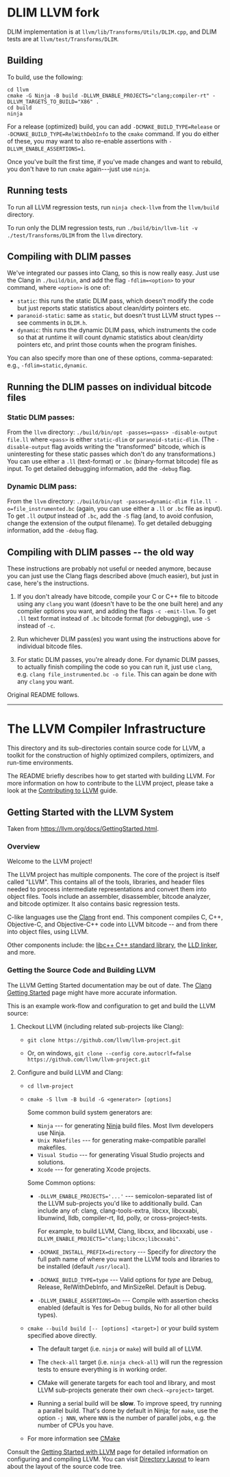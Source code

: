 # DLIM LLVM fork

DLIM implementation is at `llvm/lib/Transforms/Utils/DLIM.cpp`, and DLIM tests
are at `llvm/test/Transforms/DLIM`.

## Building

To build, use the following:
```
cd llvm
cmake -G Ninja -B build -DLLVM_ENABLE_PROJECTS="clang;compiler-rt" -DLLVM_TARGETS_TO_BUILD="X86" .
cd build
ninja
```

For a release (optimized) build, you can add `-DCMAKE_BUILD_TYPE=Release` or
`-DCMAKE_BUILD_TYPE=RelWithDebInfo` to the `cmake` command.
If you do either of these, you may want to also re-enable assertions with
`-DLLVM_ENABLE_ASSERTIONS=1`.

Once you've built the first time, if you've made changes and want to rebuild,
you don't have to run `cmake` again---just use `ninja`.

## Running tests

To run all LLVM regression tests, run `ninja check-llvm` from the `llvm/build` directory.

To run only the DLIM regression tests, run `./build/bin/llvm-lit -v ./test/Transforms/DLIM` from the `llvm` directory.

## Compiling with DLIM passes

We've integrated our passes into Clang, so this is now really easy.
Just use the Clang in `./build/bin`, and add the flag `-fdlim=<option>` to your
command, where `<option>` is one of:
* `static`: this runs the static DLIM pass, which doesn't modify the code
  but just reports static statistics about clean/dirty pointers etc.
* `paranoid-static`: same as `static`, but doesn't trust LLVM struct types --
  see comments in `DLIM.h`.
* `dynamic`: this runs the dynamic DLIM pass, which instruments the code so
  that at runtime it will count dynamic statistics about clean/dirty pointers
  etc, and print those counts when the program finishes.

You can also specify more than one of these options, comma-separated: e.g.,
`-fdlim=static,dynamic`.

## Running the DLIM passes on individual bitcode files

### Static DLIM passes:

From the `llvm` directory: `./build/bin/opt -passes=<pass> -disable-output file.ll`
where `<pass>` is either `static-dlim` or `paranoid-static-dlim`.
(The `-disable-output` flag avoids writing the "transformed" bitcode, which is
uninteresting for these static passes which don't do any transformations.)
You can use either a `.ll` (text-format) or `.bc` (binary-format bitcode) file
as input.
To get detailed debugging information, add the `-debug` flag.

### Dynamic DLIM pass:

From the `llvm` directory: `./build/bin/opt -passes=dynamic-dlim file.ll -o=file_instrumented.bc`
(again, you can use either a `.ll` or `.bc` file as input).
To get `.ll` _output_ instead of `.bc`, add the `-S` flag (and, to avoid
confusion, change the extension of the output filename).
To get detailed debugging information, add the `-debug` flag.

## Compiling with DLIM passes -- the old way

These instructions are probably not useful or needed anymore, because you can
just use the Clang flags described above (much easier), but just in case,
here's the instructions.

1. If you don't already have bitcode, compile your C or C++ file to bitcode
   using any `clang` you want (doesn't have to be the one built here) and any
   compiler options you want, and adding the flags `-c -emit-llvm`.
   To get `.ll` text format instead of `.bc` bitcode format (for debugging),
   use `-S` instead of `-c`.

2. Run whichever DLIM pass(es) you want using the instructions above for
   individual bitcode files.

3. For static DLIM passes, you're already done. For dynamic DLIM passes, to
   actually finish compiling the code so you can run it, just use `clang`,
   e.g. `clang file_instrumented.bc -o file`. This can again be done with any
  `clang` you want.

Original README follows.

---

# The LLVM Compiler Infrastructure

This directory and its sub-directories contain source code for LLVM,
a toolkit for the construction of highly optimized compilers,
optimizers, and run-time environments.

The README briefly describes how to get started with building LLVM.
For more information on how to contribute to the LLVM project, please
take a look at the
[Contributing to LLVM](https://llvm.org/docs/Contributing.html) guide.

## Getting Started with the LLVM System

Taken from https://llvm.org/docs/GettingStarted.html.

### Overview

Welcome to the LLVM project!

The LLVM project has multiple components. The core of the project is
itself called "LLVM". This contains all of the tools, libraries, and header
files needed to process intermediate representations and convert them into
object files.  Tools include an assembler, disassembler, bitcode analyzer, and
bitcode optimizer.  It also contains basic regression tests.

C-like languages use the [Clang](http://clang.llvm.org/) front end.  This
component compiles C, C++, Objective-C, and Objective-C++ code into LLVM bitcode
-- and from there into object files, using LLVM.

Other components include:
the [libc++ C++ standard library](https://libcxx.llvm.org),
the [LLD linker](https://lld.llvm.org), and more.

### Getting the Source Code and Building LLVM

The LLVM Getting Started documentation may be out of date.  The [Clang
Getting Started](http://clang.llvm.org/get_started.html) page might have more
accurate information.

This is an example work-flow and configuration to get and build the LLVM source:

1. Checkout LLVM (including related sub-projects like Clang):

     * ``git clone https://github.com/llvm/llvm-project.git``

     * Or, on windows, ``git clone --config core.autocrlf=false
    https://github.com/llvm/llvm-project.git``

2. Configure and build LLVM and Clang:

     * ``cd llvm-project``

     * ``cmake -S llvm -B build -G <generator> [options]``

        Some common build system generators are:

        * ``Ninja`` --- for generating [Ninja](https://ninja-build.org)
          build files. Most llvm developers use Ninja.
        * ``Unix Makefiles`` --- for generating make-compatible parallel makefiles.
        * ``Visual Studio`` --- for generating Visual Studio projects and
          solutions.
        * ``Xcode`` --- for generating Xcode projects.

        Some Common options:

        * ``-DLLVM_ENABLE_PROJECTS='...'`` --- semicolon-separated list of the LLVM
          sub-projects you'd like to additionally build. Can include any of: clang,
          clang-tools-extra, libcxx, libcxxabi, libunwind, lldb, compiler-rt, lld,
          polly, or cross-project-tests.

          For example, to build LLVM, Clang, libcxx, and libcxxabi, use
          ``-DLLVM_ENABLE_PROJECTS="clang;libcxx;libcxxabi"``.

        * ``-DCMAKE_INSTALL_PREFIX=directory`` --- Specify for *directory* the full
          path name of where you want the LLVM tools and libraries to be installed
          (default ``/usr/local``).

        * ``-DCMAKE_BUILD_TYPE=type`` --- Valid options for *type* are Debug,
          Release, RelWithDebInfo, and MinSizeRel. Default is Debug.

        * ``-DLLVM_ENABLE_ASSERTIONS=On`` --- Compile with assertion checks enabled
          (default is Yes for Debug builds, No for all other build types).

      * ``cmake --build build [-- [options] <target>]`` or your build system specified above
        directly.

        * The default target (i.e. ``ninja`` or ``make``) will build all of LLVM.

        * The ``check-all`` target (i.e. ``ninja check-all``) will run the
          regression tests to ensure everything is in working order.

        * CMake will generate targets for each tool and library, and most
          LLVM sub-projects generate their own ``check-<project>`` target.

        * Running a serial build will be **slow**.  To improve speed, try running a
          parallel build.  That's done by default in Ninja; for ``make``, use the option
          ``-j NNN``, where ``NNN`` is the number of parallel jobs, e.g. the number of
          CPUs you have.

      * For more information see [CMake](https://llvm.org/docs/CMake.html)

Consult the
[Getting Started with LLVM](https://llvm.org/docs/GettingStarted.html#getting-started-with-llvm)
page for detailed information on configuring and compiling LLVM. You can visit
[Directory Layout](https://llvm.org/docs/GettingStarted.html#directory-layout)
to learn about the layout of the source code tree.
